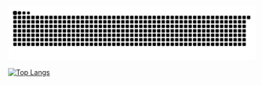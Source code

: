 
![Snake dark mode](https://github.com/alterlleo/alterlleo/blob/output/snake-dark.svg)

[![Top Langs](https://github-readme-stats.vercel.app/api/top-langs/?username=alterlleo&layout=donut)](https://github.com/anuraghazra/github-readme-stats)
